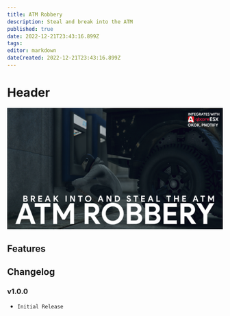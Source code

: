 ```yaml
---
title: ATM Robbery
description: Steal and break into the ATM
published: true
date: 2022-12-21T23:43:16.899Z
tags: 
editor: markdown
dateCreated: 2022-12-21T23:43:16.899Z
---
```


# Header
![atm_large.png](/atm-robbery/atm_large.png)
## Features

## Changelog
### v1.0.0
- `Initial Release`